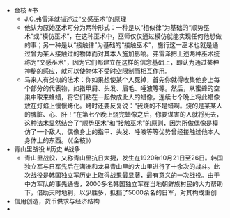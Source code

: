 - 金枝 #书
	- J.G.弗雷泽就描述过“交感巫术”的原理
	- 他认为原始巫术可分为两种形式：一种是以“相似律”为基础的“顺势巫术”或“模仿巫术”，在这种巫术中，巫师仅仅通过模仿就能实现任何他想做的事；另一种是以“接触律”为基础的“接触巫术”，施行这一巫术也就是通过曾为某人接触过的物体而对其本人施加影响。弗雷泽把上述两种巫术统称为“交感巫术”，因为它们都建立在这样的信念基础上，即认为通过某种神秘的感应，就可以使物体不受时空限制而相互作用。
	- 马来人有类似的法术：你如果想使某个人死掉，首先你就得收集他身上每个部分的代表物，如指甲屑、头发、眉毛、唾液等等。然后，从蜜蜂的空巢中取来蜂蜡，将它们粘在一起做成此人的蜡像，连续七个晚上将此蜡像放在灯焰上慢慢烤化。烤时还要反复说：“我烧的不是蜡啊。烧的是某某人的脾脏、心、肝！”在第七个晚上烧完蜡像之后，你要谋害的人就将死去，这种法术显然结合了“顺势巫术”和“接触巫术”的原则，因为所做偶像是模仿了一个敌人，偶像身上的指甲、头发、唾液等等优势曾经接触过他本人身体上的东西。（《金枝》）
- 青山里战役 #历史 #战争
	- 青山里战役，又称青山里抗日大捷，发生在1920年10月21日至26日。韩国独立军与日军先后在满洲和龙县青山里的大山里进行了十余次的战斗。此次战役是韩国独立军历史上取得战果最显著，最有意义的一次战役。由于中方军队的事先通告，2000多名韩国独立军在当地朝鲜族村民的大力帮助下，借助天时地利，以少胜多，抵挡了5000余名的日军，对其构成重创
- 信用创造，货币供求与经济结构
-